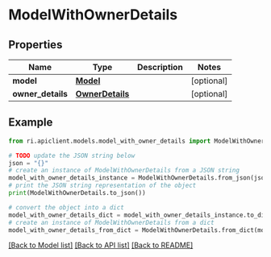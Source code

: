 # ModelWithOwnerDetails


## Properties

Name | Type | Description | Notes
------------ | ------------- | ------------- | -------------
**model** | [**Model**](Model.md) |  | [optional] 
**owner_details** | [**OwnerDetails**](OwnerDetails.md) |  | [optional] 

## Example

```python
from ri.apiclient.models.model_with_owner_details import ModelWithOwnerDetails

# TODO update the JSON string below
json = "{}"
# create an instance of ModelWithOwnerDetails from a JSON string
model_with_owner_details_instance = ModelWithOwnerDetails.from_json(json)
# print the JSON string representation of the object
print(ModelWithOwnerDetails.to_json())

# convert the object into a dict
model_with_owner_details_dict = model_with_owner_details_instance.to_dict()
# create an instance of ModelWithOwnerDetails from a dict
model_with_owner_details_from_dict = ModelWithOwnerDetails.from_dict(model_with_owner_details_dict)
```
[[Back to Model list]](../README.md#documentation-for-models) [[Back to API list]](../README.md#documentation-for-api-endpoints) [[Back to README]](../README.md)

